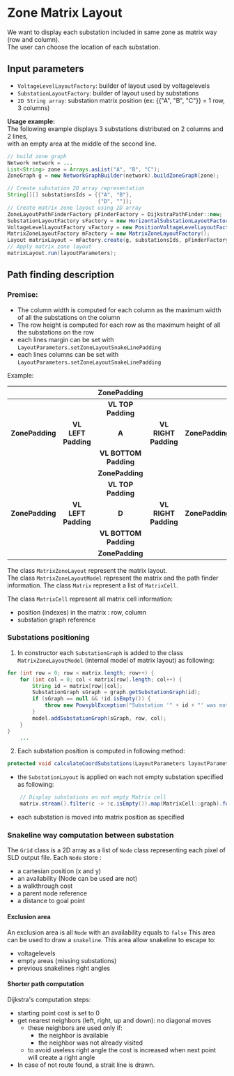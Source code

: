 # Zone Matrix Layout

We want to display each substation included in same zone as matrix way (row and column).<BR>
The user can choose the location of each substation.

## Input parameters

- `VoltageLevelLayoutFactory`: builder of  layout used by voltagelevels<br>
- `SubstationLayoutFactory`: builder of layout used by substations<br>
- `2D String array`: substation matrix position (ex: {{"A", "B", "C"}} = 1 row, 3 columns)<br>

**Usage example:**<BR>
The following example displays 3 substations distributed on 2 columns and 2 lines,<BR>
with an empty area at the middle of the second line.
```java
// build zone graph
Network network = ...
List<String> zone = Arrays.asList("A", "B", "C");
ZoneGraph g = new NetworkGraphBuilder(network).buildZoneGraph(zone);

// Create substation 2D array representation
String[][] substationsIds = {{"A", "B"},
                             {"D", ""}};
// Create matrix zone layout using 2D array
ZoneLayoutPathFinderFactory pFinderFactory = DijkstraPathFinder::new;
SubstationLayoutFactory sFactory = new HorizontalSubstationLayoutFactory();
VoltageLevelLayoutFactory vFactory = new PositionVoltageLevelLayoutFactory();
MatrixZoneLayoutFactory mFactory = new MatrixZoneLayoutFactory();
Layout matrixLayout = mFactory.create(g, substationsIds, pFinderFactory, sFactory, vFactory);
// Apply matrix zone layout
matrixLayout.run(layoutParameters);
```

## Path finding description

### Premise:
- The column width is computed for each column as the maximum width of all the substations on the column
- The row height is computed for each row as the maximum height of all the substations on the row
- each lines margin can be set with `LayoutParameters.setZoneLayoutSnakeLinePadding`
- each lines columns can be set with `LayoutParameters.setZoneLayoutSnakeLinePadding`

Example:

|                 |                     |      ZonePadding      |                      |                 |                     |      ZonePadding      |                      |                 |
|:---------------:|:-------------------:|:---------------------:|:--------------------:|:---------------:|:-------------------:|:---------------------:|:--------------------:|:---------------:|
|                 |                     |  __VL TOP Padding__   |                      |                 |                     |  __VL TOP Padding__   |                      |                 | 
| __ZonePadding__ | __VL LEFT Padding__ |         __A__         | __VL RIGHT Padding__ | __ZonePadding__ | __VL LEFT Padding__ |         __B__         | __VL RIGHT Padding__ | __ZonePadding__ |
|                 |                     | __VL BOTTOM Padding__ |                      |                 |                     | __VL BOTTOM Padding__ |                      |                 | 
|                 |                     |    __ZonePadding__    |                      |                 |                     |    __ZonePadding__    |                      |                 |
|                 |                     |  __VL TOP Padding__   |                      |                 |                     |  __VL TOP Padding__   |                      |                 |
| __ZonePadding__ | __VL LEFT Padding__ |         __D__         | __VL RIGHT Padding__ | __ZonePadding__ | __VL LEFT Padding__ |           _           | __VL RIGHT Padding__ | __ZonePadding__ |
|                 |                     | __VL BOTTOM Padding__ |                      |                 |                     | __VL BOTTOM Padding__ |                      |                 |
|                 |                     |    __ZonePadding__    |                      |                 |                     |    __ZonePadding__    |                      |                 |


The class `MatrixZoneLayout` represent the matrix layout.<BR>
The class `MatrixZoneLayoutModel` represent the matrix and the path finder information.
The class `Matrix` represent a list of `MatrixCell`.

The class `MatrixCell` represent all matrix cell information:
- position (indexes) in the matrix : row, column
- substation graph reference

### Substations positioning
1) In constructor each `SubstationGraph` is added to the class `MatrixZoneLayoutModel` (internal model of matrix layout) as following:
```java
for (int row = 0; row < matrix.length; row++) {
    for (int col = 0; col < matrix[row].length; col++) {
        String id = matrix[row][col];
        SubstationGraph sGraph = graph.getSubstationGraph(id);
        if (sGraph == null && !id.isEmpty()) {
            throw new PowsyblException("Substation '" + id + "' was not found in zone graph '" + getGraph().getId() + "'");
        }
        model.addSubstationGraph(sGraph, row, col);
    }
}
    ...
```
2) Each substation position is computed in following method:
```java
protected void calculateCoordSubstations(LayoutParameters layoutParameters) {
```
- the `SubstationLayout` is applied on each not empty substation specified as following:
```java
    // Display substations on not empty Matrix cell
    matrix.stream().filter(c -> !c.isEmpty()).map(MatrixCell::graph).forEach(graph -> layoutBySubstation.get(graph).run(layoutParameters));
 ```
- each substation is moved into matrix position as specified

### Snakeline way computation between substation

The `Grid` class is a 2D array as a list of `Node` class representing each pixel of SLD output file.
Each `Node` store :
* a cartesian position (x and y)
* an availability (Node can be used are not)
* a walkthrough cost
* a parent node reference
* a distance to goal point

#### Exclusion area
An exclusion area is all `Node` with an availability equals to `false`
This area can be used to draw a `snakeline`.
This area allow snakeline to escape to:
- voltagelevels
- empty areas (missing substations)
- previous snakelines right angles

#### Shorter path computation
Dijkstra's computation steps:
* starting point cost is set to 0
* get nearest neighbors (left, right, up and down): no diagonal moves
  * these neighbors are used only if:
    * the neighbor is available
    * the neighbor was not already visited
  * to avoid useless right angle the cost is increased when next point will create a right angle
* In case of not route found, a strait line is drawn.
